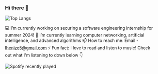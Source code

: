 ### Hi there 👋

![Top Langs](https://github-readme-stats.vercel.app/api/top-langs/?username=LukeHenize&size_weight=0.5&count_weight=0.5)

💻 I’m currently working on securing a software engineering internship for summer 2024!
📖 I’m currently learning computer networking, artificial intelligence, and advanced algorithms
📫 How to reach me: Email - lhenize5@gmail.com
⚡ Fun fact: I love to read and listen to music! Check out what I'm listening to down below 👇

![Spotify recently played](https://spotify-recently-played-readme.vercel.app/api?user=rjwl1h4srwry9dq2fwsw2w200)

